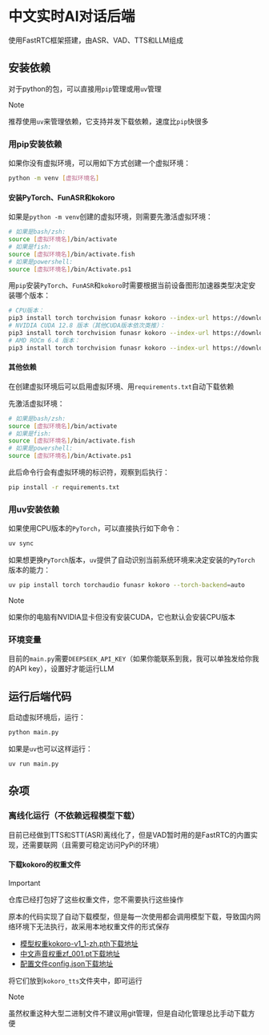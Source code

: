 # 中文实时AI对话后端

使用FastRTC框架搭建，由ASR、VAD、TTS和LLM组成

## 安装依赖

对于python的包，可以直接用`pip`管理或用`uv`管理

> [!NOTE]
> 推荐使用`uv`来管理依赖，它支持并发下载依赖，速度比`pip`快很多

### 用pip安装依赖

如果你没有虚拟环境，可以用如下方式创建一个虚拟环境：

```bash
python -m venv [虚拟环境名]
```

#### 安装PyTorch、FunASR和kokoro

如果是`python -m venv`创建的虚拟环境，则需要先激活虚拟环境：

```bash
# 如果是bash/zsh:
source [虚拟环境名]/bin/activate
# 如果是fish:
source [虚拟环境名]/bin/activate.fish
# 如果是powershell:
source [虚拟环境名]/bin/Activate.ps1
```

用`pip`安装`PyTorch`、`FunASR`和`kokoro`时需要根据当前设备图形加速器类型决定安装哪个版本：

```bash
# CPU版本：
pip3 install torch torchvision funasr kokoro --index-url https://download.pytorch.org/whl/cpu
# NVIDIA CUDA 12.8 版本（其他CUDA版本依次类推）：
pip3 install torch torchvision funasr kokoro --index-url https://download.pytorch.org/whl/cu128
# AMD ROCm 6.4 版本：
pip3 install torch torchvision funasr kokoro --index-url https://download.pytorch.org/whl/rocm6.4
```

#### 其他依赖

在创建虚拟环境后可以启用虚拟环境、用`requirements.txt`自动下载依赖

先激活虚拟环境：

```bash
# 如果是bash/zsh:
source [虚拟环境名]/bin/activate
# 如果是fish:
source [虚拟环境名]/bin/activate.fish
# 如果是powershell:
source [虚拟环境名]/bin/Activate.ps1
```

此后命令行会有虚拟环境的标识符，观察到后执行：

```bash
pip install -r requirements.txt
```

### 用uv安装依赖

如果使用CPU版本的`PyTorch`，可以直接执行如下命令：

```bash
uv sync
```

如果想更换`PyTorch`版本，`uv`提供了自动识别当前系统环境来决定安装的`PyTorch`版本的能力：

```bash
uv pip install torch torchaudio funasr kokoro --torch-backend=auto
```

> [!NOTE]
> 如果你的电脑有NVIDIA显卡但没有安装CUDA，它也默认会安装CPU版本

### 环境变量

目前的`main.py`需要`DEEPSEEK_API_KEY`（如果你能联系到我，我可以单独发给你我的API key），设置好才能运行LLM

## 运行后端代码

启动虚拟环境后，运行：

```bash
python main.py
```

如果是`uv`也可以这样运行：

```bash
uv run main.py
```

## 杂项

### 离线化运行（不依赖远程模型下载）

目前已经做到TTS和STT(ASR)离线化了，但是VAD暂时用的是FastRTC的内置实现，还需要联网（且需要可稳定访问PyPi的环境）

#### 下载kokoro的权重文件

> [!IMPORTANT]
> 仓库已经打包好了这些权重文件，您不需要执行这些操作

原本的代码实现了自动下载模型，但是每一次使用都会调用模型下载，导致国内网络环境下无法执行，故采用本地权重文件的形式保存

- [模型权重kokoro-v1_1-zh.pth下载地址](https://huggingface.co/hexgrad/Kokoro-82M-v1.1-zh/resolve/main/kokoro-v1_1-zh.pth?download=true)
- [中文声音权重zf_001.pt下载地址](https://huggingface.co/hexgrad/Kokoro-82M-v1.1-zh/resolve/main/voices/zf_001.pt?download=true)
- [配置文件config.json下载地址](https://huggingface.co/hexgrad/Kokoro-82M-v1.1-zh/resolve/main/config.json?download=true)

将它们放到`kokoro_tts`文件夹中，即可运行

> [!NOTE]
> 虽然权重这种大型二进制文件不建议用git管理，但是自动化管理总比手动下载方便
